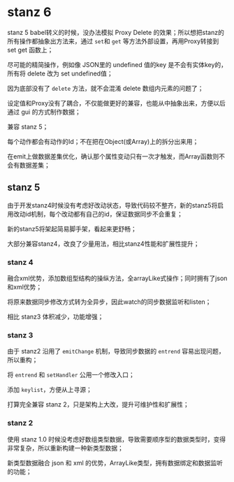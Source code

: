 # stanz 6

stanz 5 babel转义的时候，没办法模拟 Proxy Delete 的效果；所以想把stanz的所有操作都抽象出方法来，通过 `set`和 `get` 等方法外部设置，再用Proxy转接到 set get 函数上；

尽可能的精简操作，例如像 JSON里的 undefined 值的key 是不会有实体key的，所有将 delete 改为 set undefined值；

因为底部没有了 `delete` 方法，就不会混淆 delete 数组内元素的问题了；

设定值和Proxy没有了耦合，不仅能做更好的兼容，也能从中抽象出来，方便以后通过 gui 的方式制作数据；

兼容 stanz 5；

每个动作都会有动作的Id；不在把在Object(或Array)上的拆分出来用；

在emit上做数据差集优化，确认那个属性变动只有一次才触发，而Array函数则不会有数据差集；

## stanz 5

由于开发stanz4时候没有考虑好改动状态，导致代码较不整齐，新的stanz5将启用改动id机制，每个改动都有自己的id，保证数据同步不会重复；

新的stanz5将架起简易脚手架，看起来更舒畅；

大部分兼容stanz4，改良了少量用法，相比stanz4性能和扩展性提升；

### stanz 4

融合xml优势，添加数组型结构的操纵方法，全arrayLike式操作；同时拥有了json和xml优势；

将原来数据同步修改方式转为全异步，因此watch的同步数据监听和listen；

相比 stanz3 体积减少，功能增强；

### stanz 3

由于 stanz2 沿用了 `emitChange` 机制，导致同步数据的 `entrend` 容易出现问题，所以重构；

将 `entrend` 和 `setHandler` 公用一个修改入口；

添加 `keylist`，方便从上寻源；

打算完全兼容 stanz 2，只是架构上大改，提升可维护性和扩展性；

### stanz 2

使用 stanz 1.0 时候没考虑好数组类型数据，导致需要顺序型的数据类型时，变得非常复杂，所以重新构建一种新类型数据；

新类型数据融合 json 和 xml 的优势，ArrayLike类型，拥有数据绑定和数据监听的功能；